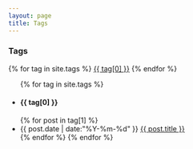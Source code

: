 ```yaml
---
layout: page
title: Tags
---
```


<h3>Tags</h3>

<div id="tag_cloud" class="cloud">
{% for tag in site.tags %}
<a href="#{{ tag[0] }}" title="{{ tag[0] }}" rel="{{ 12 | minus:tag[0].size }}">{{ tag[0] }}</a>
{% endfor %}
</div>

<ul class="list-unstyled">
{% for tag in site.tags %}
  <h4><li id="{{ tag[0] }}">{{ tag[0] }}</li></h4>
{% for post in tag[1] %}
  <li>
    <time datetime="{{ post.date | date:"%Y-%m-%d" }}">{{ post.date | date:"%Y-%m-%d" }}</time>
    <a href="{{ site.url }}{{ post.url }}" title="{{ post.title }}">{{ post.title }}</a>
  </li>
{% endfor %}
{% endfor %}
</ul>

<script src="/assets/jquery.tagcloud/jquery.tagcloud.js" type="text/javascript" charset="utf-8"></script> 
<script language="javascript">
$.fn.tagcloud.defaults = {
    size: {start: 10, end: 18, unit: 'pt'},
    color: {start: '#5154e3', end: '#f16121'}
};

$(function () {
    $('#tag_cloud a').tagcloud();
});
</script>
